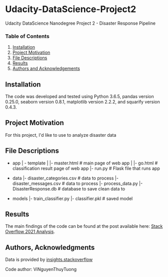 # Udacity-DataScience-Project2
Udacity DataScience Nanodegree Project 2 -  Disaster Response Pipeline

### Table of Contents

1. [Installation](#installation)
2. [Project Motivation](#motivation)
3. [File Descriptions](#files)
4. [Results](#results)
5. [Authors and Acknowledgements](#acknowledgments)

## Installation <a name="installation"></a>

The code was developed and tested using Python 3.6.5, pandas version 0.25.0, seaborn version 0.8.1, matplotlib version 2.2.2, and squarify version 0.4.3.    

## Project Motivation<a name="motivation"></a>

For this project, I'd like to use to analyze disaster data

## File Descriptions <a name="files"></a>

- app
| - template
| |- master.html  # main page of web app
| |- go.html  # classification result page of web app
|- run.py  # Flask file that runs app

- data
|- disaster_categories.csv  # data to process 
|- disaster_messages.csv  # data to process
|- process_data.py
|- DisasterResponse.db   # database to save clean data to

- models
|- train_classifier.py
|- classifier.pkl  # saved model

## Results<a name="results"></a>

The main findings of the code can be found at the post available here: [Stack Overflow 2021 Analysis](https://medium.com/@nguyenthuytuongvi56/stack-overflow-2021-analysis-445ade4e53b1).

## Authors, Acknowledgments <a name="acknowledgments"></a>

Data is provided by [insights.stackoverflow](https://insights.stackoverflow.com/survey)

Code author: ViNguyenThuyTuong
